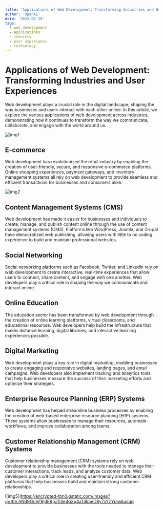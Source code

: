 ```yaml
---
title: 'Applications of Web Development: Transforming Industries and User Experiences'
author: 'OpenAI'
date: '2023-02-19'
tags:
  - web development
  - applications
  - industry
  - user experience
  - technology
---
```


# Applications of Web Development: Transforming Industries and User Experiences

Web development plays a crucial role in the digital landscape, shaping the way businesses and users interact with each other online. In this article, we explore the various applications of web development across industries, demonstrating how it continues to transform the way we communicate, collaborate, and engage with the world around us.

![img1](https://www.infomazeelite.com/wp-content/uploads/2022/06/Build-Custom-Web-Apps.png)

## E-commerce

Web development has revolutionized the retail industry by enabling the creation of user-friendly, secure, and responsive e-commerce platforms. Online shopping experiences, payment gateways, and inventory management systems all rely on web development to provide seamless and efficient transactions for businesses and consumers alike.

![img2](https://miro.medium.com/v2/resize:fit:512/1*GaBtlHe240ZkwlcBrFczgQ.jpeg)

## Content Management Systems (CMS)

Web development has made it easier for businesses and individuals to create, manage, and publish content online through the use of content management systems (CMS). Platforms like WordPress, Joomla, and Drupal have democratized web publishing, allowing users with little to no coding experience to build and maintain professional websites.

## Social Networking

Social networking platforms such as Facebook, Twitter, and LinkedIn rely on web development to create interactive, real-time experiences that allow users to connect, share content, and engage with one another. Web developers play a critical role in shaping the way we communicate and interact online.

## Online Education

The education sector has been transformed by web development through the creation of online learning platforms, virtual classrooms, and educational resources. Web developers help build the infrastructure that makes distance learning, digital libraries, and interactive learning experiences possible.

## Digital Marketing

Web development plays a key role in digital marketing, enabling businesses to create engaging and responsive websites, landing pages, and email campaigns. Web developers also implement tracking and analytics tools that help businesses measure the success of their marketing efforts and optimize their strategies.

## Enterprise Resource Planning (ERP) Systems

Web development has helped streamline business processes by enabling the creation of web-based enterprise resource planning (ERP) systems. These systems allow businesses to manage their resources, automate workflows, and improve collaboration among teams.

## Customer Relationship Management (CRM) Systems

Customer relationship management (CRM) systems rely on web development to provide businesses with the tools needed to manage their customer interactions, track leads, and analyze customer data. Web developers play a critical role in creating user-friendly and efficient CRM platforms that help businesses build and maintain strong customer relationships.

![img5](https://encrypted-tbn0.gstatic.com/images?q=tbn:ANd9GcSjfBjdE9pJ1I4e4q3q4aTdkaeD8y7nYzYpIw&usqp
